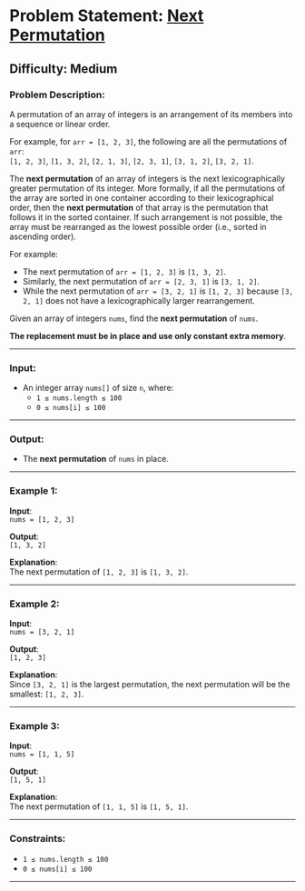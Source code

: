 # Problem Statement: [Next Permutation](https://leetcode.com/problems/next-permutation/description/)

## Difficulty: Medium

### Problem Description:

A permutation of an array of integers is an arrangement of its members into a sequence or linear order.

For example, for `arr = [1, 2, 3]`, the following are all the permutations of `arr`:  
`[1, 2, 3]`, `[1, 3, 2]`, `[2, 1, 3]`, `[2, 3, 1]`, `[3, 1, 2]`, `[3, 2, 1]`.

The **next permutation** of an array of integers is the next lexicographically greater permutation of its integer. More formally, if all the permutations of the array are sorted in one container according to their lexicographical order, then the **next permutation** of that array is the permutation that follows it in the sorted container. If such arrangement is not possible, the array must be rearranged as the lowest possible order (i.e., sorted in ascending order).

For example:

- The next permutation of `arr = [1, 2, 3]` is `[1, 3, 2]`.
- Similarly, the next permutation of `arr = [2, 3, 1]` is `[3, 1, 2]`.
- While the next permutation of `arr = [3, 2, 1]` is `[1, 2, 3]` because `[3, 2, 1]` does not have a lexicographically larger rearrangement.

Given an array of integers `nums`, find the **next permutation** of `nums`.

**The replacement must be in place and use only constant extra memory**.

---

### Input:

- An integer array `nums[]` of size `n`, where:
  - `1 ≤ nums.length ≤ 100`
  - `0 ≤ nums[i] ≤ 100`

---

### Output:

- The **next permutation** of `nums` in place.

---

### Example 1:

**Input**:  
`nums = [1, 2, 3]`

**Output**:  
`[1, 3, 2]`

**Explanation**:  
The next permutation of `[1, 2, 3]` is `[1, 3, 2]`.

---

### Example 2:

**Input**:  
`nums = [3, 2, 1]`

**Output**:  
`[1, 2, 3]`

**Explanation**:  
Since `[3, 2, 1]` is the largest permutation, the next permutation will be the smallest: `[1, 2, 3]`.

---

### Example 3:

**Input**:  
`nums = [1, 1, 5]`

**Output**:  
`[1, 5, 1]`

**Explanation**:  
The next permutation of `[1, 1, 5]` is `[1, 5, 1]`.

---

### Constraints:

- `1 ≤ nums.length ≤ 100`
- `0 ≤ nums[i] ≤ 100`

---

